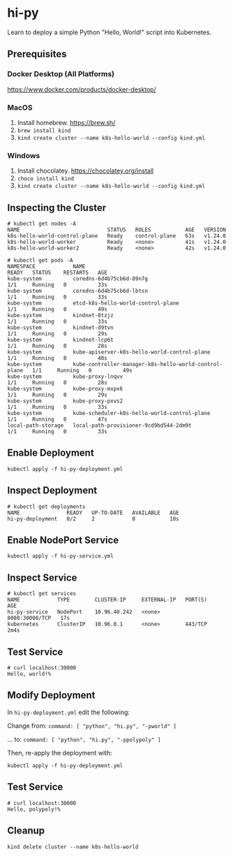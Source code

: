 # hi-py

Learn to deploy a simple Python "Hello, World!" script into Kubernetes.

## Prerequisites

### Docker Desktop (All Platforms)

https://www.docker.com/products/docker-desktop/

### MacOS

1. Install homebrew. https://brew.sh/
1. `brew install kind`
1. `kind create cluster --name k8s-hello-world --config kind.yml`

### Windows

1. Install chocolatey. https://chocolatey.org/install
1. `choco install kind`
1. `kind create cluster --name k8s-hello-world --config kind.yml`

## Inspecting the Cluster

```
# kubectl get nodes -A
NAME                            STATUS   ROLES           AGE   VERSION
k8s-hello-world-control-plane   Ready    control-plane   63s   v1.24.0
k8s-hello-world-worker          Ready    <none>          41s   v1.24.0
k8s-hello-world-worker2         Ready    <none>          42s   v1.24.0
```

```
# kubectl get pods -A
NAMESPACE            NAME                                                    READY   STATUS    RESTARTS   AGE
kube-system          coredns-6d4b75cb6d-89n7g                                1/1     Running   0          33s
kube-system          coredns-6d4b75cb6d-lbtsn                                1/1     Running   0          33s
kube-system          etcd-k8s-hello-world-control-plane                      1/1     Running   0          49s
kube-system          kindnet-8tzjz                                           1/1     Running   0          33s
kube-system          kindnet-d9tvn                                           1/1     Running   0          29s
kube-system          kindnet-lcp6t                                           1/1     Running   0          28s
kube-system          kube-apiserver-k8s-hello-world-control-plane            1/1     Running   0          48s
kube-system          kube-controller-manager-k8s-hello-world-control-plane   1/1     Running   0          49s
kube-system          kube-proxy-lnqvv                                        1/1     Running   0          28s
kube-system          kube-proxy-mxpx6                                        1/1     Running   0          29s
kube-system          kube-proxy-pxvs2                                        1/1     Running   0          33s
kube-system          kube-scheduler-k8s-hello-world-control-plane            1/1     Running   0          47s
local-path-storage   local-path-provisioner-9cd9bd544-2dm9t                  1/1     Running   0          33s
```

## Enable Deployment

```
kubectl apply -f hi-py-deployment.yml
```

## Inspect Deployment

```
# kubectl get deployments
NAME               READY   UP-TO-DATE   AVAILABLE   AGE
hi-py-deployment   0/2     2            0           10s
```

## Enable NodePort Service

```
kubectl apply -f hi-py-service.yml
```

## Inspect Service

```
# kubectl get services
NAME            TYPE        CLUSTER-IP     EXTERNAL-IP   PORT(S)          AGE
hi-py-service   NodePort    10.96.40.242   <none>        8080:30000/TCP   17s
kubernetes      ClusterIP   10.96.0.1      <none>        443/TCP          2m4s
```

## Test Service

```
# curl localhost:30000
Hello, world!%
```

## Modify Deployment

In `hi-py-deployment.yml` edit the following:

Change from: `command: [ "python", "hi.py", "-pworld" ]`

... to: `command: [ "python", "hi.py", "-ppolypoly" ]`

Then, re-apply the deployment with:

```
kubectl apply -f hi-py-deployment.yml
```

## Test Service

```
# curl localhost:30000
Hello, polypoly!%
```

## Cleanup

```
kind delete cluster --name k8s-hello-world
```
